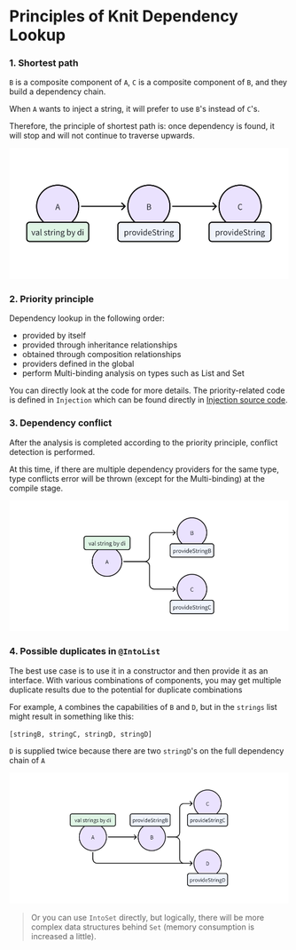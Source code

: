 # Principles of Knit Dependency Lookup

### 1. Shortest path

`B` is a composite component of `A`, `C` is a composite component of `B`, and they build a dependency chain.

When `A` wants to inject a string, it will prefer to use `B`'s instead of `C`'s.

Therefore, the principle of shortest path is: once dependency is found, it will stop and will not continue to traverse
upwards.

![](lookup/shortest_path.png)

### 2. Priority principle

Dependency lookup in the following order:

- provided by itself
- provided through inheritance relationships
- obtained through composition relationships
- providers defined in the global
- perform Multi-binding analysis on types such as List and Set

You can directly look at the code for more details. The priority-related code is defined in `Injection` which can be
found directly in [Injection source code](../knit-asm/src/main/java/tiktok/knit/plugin/injection/InjectionBinder.kt).

### 3. Dependency conflict

After the analysis is completed according to the priority principle, conflict detection is performed.

At this time, if there are multiple dependency providers for the same type, type conflicts error will be thrown (except
for the Multi-binding) at the compile stage.

![](lookup/dependency_conflict.png)

### 4. Possible duplicates in `@IntoList`

The best use case is to use it in a constructor and then provide it as an interface. With various combinations of
components, you may get multiple duplicate results due to the potential for duplicate combinations

For example, `A` combines the capabilities of `B` and `D`, but in the `strings` list might result in something like
this:

`[stringB, stringC, stringD, stringD]`

`D` is supplied twice because there are two `stringD`'s on the full dependency chain of `A`

![](lookup/possible_dup.png)

> Or you can use `IntoSet` directly, but logically, there will be more complex data structures behind `Set` (memory
> consumption is increased a little).